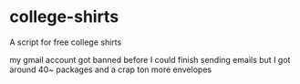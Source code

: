 # college-shirts
A script for free college shirts

my gmail account got banned before I could finish sending emails but I got around 40~ packages and a crap ton more envelopes 
